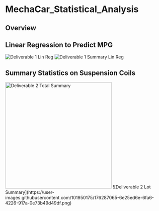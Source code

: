 # MechaCar_Statistical_Analysis
## Overview
## Linear Regression to Predict MPG
![Deliverable 1 Lin Reg](https://user-images.githubusercontent.com/101950175/176278288-05b8f8d7-94a3-4e94-bc75-6e11d92ceddb.png)
![Deliverable 1 Summary Lin Reg](https://user-images.githubusercontent.com/101950175/176278298-750cbd08-caf3-4cb1-8e9c-8e6976d4ee51.png)


## Summary Statistics on Suspension Coils
<img width="338" alt="Deliverable 2 Total Summary" src="https://user-images.githubusercontent.com/101950175/176287050-a4473ddf-961e-4254-93c1-2854f0f22cf4.png">
![Deliverable 2 Lot Summary](https://user-images.githubusercontent.com/101950175/176287065-6e25ed6e-6fa6-4226-917a-0e73b49d49df.png)
